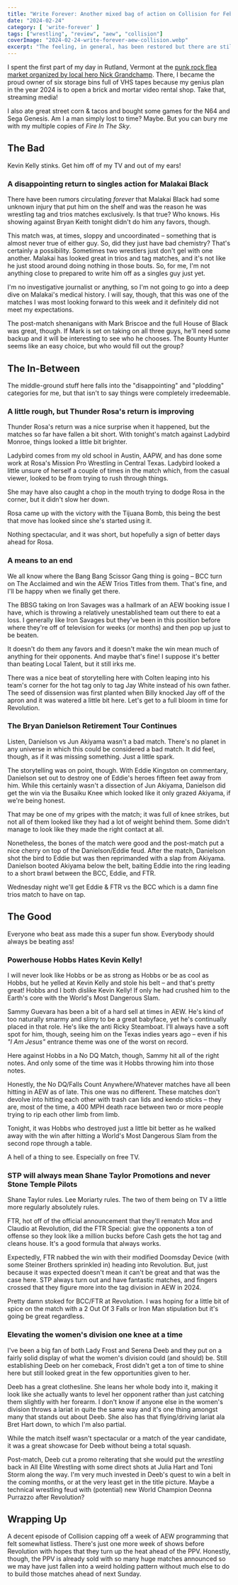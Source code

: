 ```yaml
---
title: "Write Forever: Another mixed bag of action on Collision for February 24"
date: "2024-02-24"
category: [ 'write-forever' ]
tags: ["wrestling", "review", "aew", "collision"]
coverImage: "2024-02-24-write-forever-aew-collision.webp"
excerpt: "The feeling, in general, has been restored but there are still peaks and valleys. Much of this episode of Collision was in the valley, but there were some highlights."
---
```


I spent the first part of my day in Rutland, Vermont at the [punk rock flea market organized by local hero Nick Grandchamp](https://www.rutlandherald.com/news/local/punk-rock-flea-market-returns-to-rutland/article_9b34436e-e525-5f45-8f0b-15eb7c227178.html). There, I became the proud owner of six storage bins full of VHS tapes because my genius plan in the year 2024 is to open a brick and mortar video rental shop. Take that, streaming media!

I also ate great street corn & tacos and bought some games for the N64 and Sega Genesis. Am I a man simply lost to time? Maybe. But you can bury me with my multiple copies of _Fire In The Sky_.

## The Bad

Kevin Kelly stinks. Get him off of my TV and out of my ears!

### A disappointing return to singles action for Malakai Black

There have been rumors circulating _forever_ that Malakai Black had some unknown injury that put him on the shelf and was the reason he was wrestling tag and trios matches exclusively. Is that true? Who knows. His showing against Bryan Keith tonight didn't do him any favors, though.

This match was, at times, sloppy and uncoordinated – something that is almost never true of either guy. So, did they just have bad chemistry? That's certainly a possibility. Sometimes two wrestlers just don't gel with one another. Malakai has looked great in trios and tag matches, and it's not like he just stood around doing nothing in those bouts. So, for me, I'm not anything close to prepared to write him off as a singles guy just yet.

I'm no investigative journalist or anything, so I'm not going to go into a deep dive on Malakai's medical history. I will say, though, that this was one of the matches I was most looking forward to this week and it definitely did not meet my expectations.

The post-match shenanigans with Mark Briscoe and the full House of Black was great, though. If Mark is set on taking on all three guys, he'll need some backup and it will be interesting to see who he chooses. The Bounty Hunter seems like an easy choice, but who would fill out the group?

## The In-Between

The middle-ground stuff here falls into the "disappointing" and "plodding" categories for me, but that isn't to say things were completely irredeemable.

### A little rough, but Thunder Rosa's return is improving

Thunder Rosa's return was a nice surprise when it happened, but the matches so far have fallen a bit short. With tonight's match against Ladybird Monroe, things looked a little bit brighter.

Ladybird comes from my old school in Austin, AAPW, and has done some work at Rosa's Mission Pro Wrestling in Central Texas. Ladybird looked a little unsure of herself a couple of times in the match which, from the casual viewer, looked to be from trying to rush through things.

She may have also caught a chop in the mouth trying to dodge Rosa in the corner, but it didn't slow her down.

Rosa came up with the victory with the Tijuana Bomb, this being the best that move has looked since she's started using it.

Nothing spectacular, and it was short, but hopefully a sign of better days ahead for Rosa.

### A means to an end

We all know where the Bang Bang Scissor Gang thing is going – BCC turn on The Acclaimed and win the AEW Trios Titles from them. That's fine, and I'll be happy when we finally get there.

The BBSG taking on Iron Savages was a hallmark of an AEW booking issue I have, which is throwing a relatively unestablished team out there to eat a loss. I generally like Iron Savages but they've been in this position before where they're off of television for weeks (or months) and then pop up just to be beaten.

It doesn't do them any favors and it doesn't make the win mean much of anything for their opponents. And maybe that's fine! I suppose it's better than beating Local Talent, but it still irks me.

There was a nice beat of storytelling here with Colten leaping into his team's corner for the hot tag only to tag Jay White instead of his own father. The seed of dissension was first planted when Billy knocked Jay off of the apron and it was watered a little bit here. Let's get to a full bloom in time for Revolution.

### The Bryan Danielson Retirement Tour Continues

Listen, Danielson vs Jun Akiyama wasn't a bad match. There's no planet in any universe in which this could be considered a bad match. It did feel, though, as if it was missing something. Just a little spark.

The storytelling was on point, though. With Eddie Kingston on commentary, Danielson set out to destroy one of Eddie's heroes fifteen feet away from him. While this certainly wasn't a dissection of Jun Akiyama, Danielson did get the win via the Busaiku Knee which looked like it only grazed Akiyama, if we're being honest.

That may be one of my gripes with the match; it was full of knee strikes, but not all of them looked like they had a lot of weight behind them. Some didn't manage to look like they made the right contact at all.

Nonetheless, the bones of the match were good and the post-match put a nice cherry on top of the Danielson/Eddie feud. After the match, Danielson shot the bird to Eddie but was then reprimanded with a slap from Akiyama. Danielson booted Akiyama below the belt, baiting Eddie into the ring leading to a short brawl between the BCC, Eddie, and FTR.

Wednesday night we'll get Eddie & FTR vs the BCC which is a damn fine trios match to have on tap.

## The Good

Everyone who beat ass made this a super fun show. Everybody should always be beating ass!

### Powerhouse Hobbs Hates Kevin Kelly!

I will never look like Hobbs or be as strong as Hobbs or be as cool as Hobbs, but he yelled at Kevin Kelly and stole his belt – and that's pretty great! Hobbs and I both dislike Kevin Kelly! If only he had crushed him to the Earth's core with the World's Most Dangerous Slam.

Sammy Guevara has been a bit of a hard sell at times in AEW. He's kind of too naturally smarmy and slimy to be a great babyface, yet he's continually placed in that role. He's like the anti Ricky Steamboat. I'll always have a soft spot for him, though, seeing him on the Texas indies years ago – even if his _"I Am Jesus"_ entrance theme was one of the worst on record.

Here against Hobbs in a No DQ Match, though, Sammy hit all of the right notes. And only some of the time was it Hobbs throwing him into those notes.

Honestly, the No DQ/Falls Count Anywhere/Whatever matches have all been hitting in AEW as of late. This one was no different. These matches don't devolve into hitting each other with trash can lids and kendo sticks – they are, most of the time, a 400 MPH death race between two or more people trying to rip each other limb from limb.

Tonight, it was Hobbs who destroyed just a little bit better as he walked away with the win after hitting a World's Most Dangerous Slam from the second rope through a table.

A hell of a thing to see. Especially on free TV.

### STP will always mean Shane Taylor Promotions and never Stone Temple Pilots

Shane Taylor rules. Lee Moriarty rules. The two of them being on TV a little more regularly absolutely rules.

FTR, hot off of the official announcement that they'll rematch Mox and Claudio at Revolution, did the FTR Special: give the opponents a ton of offense so they look like a million bucks before Cash gets the hot tag and cleans house. It's a good formula that always works.

Expectedly, FTR nabbed the win with their modified Doomsday Device (with some Steiner Brothers sprinkled in) heading into Revolution. But, just because it was expected doesn't mean it can't be great and that was the case here. STP always turn out and have fantastic matches, and fingers crossed that they figure more into the tag division in AEW in 2024.

Pretty damn stoked for BCC/FTR at Revolution. I was hoping for a little bit of spice on the match with a 2 Out Of 3 Falls or Iron Man stipulation but it's going be great regardless.

### Elevating the women's division one knee at a time

I've been a big fan of both Lady Frost and Serena Deeb and they put on a fairly solid display of what the women's division could (and should) be. Still establishing Deeb on her comeback, Frost didn't get a ton of time to shine here but still looked great in the few opportunities given to her.

Deeb has a great clothesline. She leans her whole body into it, making it look like she actually wants to level her opponent rather than just catching them slightly with her forearm. I don't know if anyone else in the women's division throws a lariat in quite the same way and it's one thing amongst many that stands out about Deeb. She also has that flying/driving lariat ala Bret Hart down, to which I'm also partial.

While the match itself wasn't spectacular or a match of the year candidate, it was a great showcase for Deeb without being a total squash.

Post-match, Deeb cut a promo reiterating that she would put the _wrestling_ back in All Elite Wrestling with some direct shots at Julia Hart and Toni Storm along the way. I'm very much invested in Deeb's quest to win a belt in the coming months, or at the very least get in the title picture. Maybe a technical wrestling feud with (potential) new World Champion Deonna Purrazzo after Revolution?

## Wrapping Up

A decent episode of Collision capping off a week of AEW programming that felt somewhat listless. There's just one more week of shows before Revolution with hopes that they turn up the heat ahead of the PPV. Honestly, though, the PPV is already sold with so many huge matches announced so we may have just fallen into a weird holding pattern without much else to do to build those matches ahead of next Sunday.